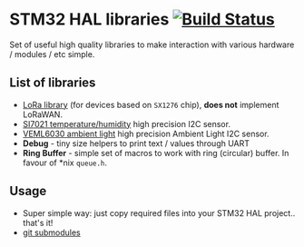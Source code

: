 # STM32 HAL libraries [![Build Status](https://travis-ci.org/belyalov/stm32-hal-libraries.svg?branch=master)](https://travis-ci.org/belyalov/stm32-hal-libraries)
Set of useful high quality libraries to make interaction with various hardware / modules / etc simple.

## List of libraries
- [LoRa library](https://github.com/belyalov/stm32-hal-libraries/blob/master/doc/lora.md) (for devices based on `SX1276` chip), **does not** implement LoRaWAN.
- [SI7021 temperature/humidity](https://github.com/belyalov/stm32-hal-libraries/blob/master/doc/si7021.md) high precision I2C sensor.
- [VEML6030 ambient light](https://github.com/belyalov/stm32-hal-libraries/blob/master/doc/veml6030.md) high precision Ambient Light I2C sensor.
- **Debug** - tiny size helpers to print text / values through UART
- **Ring Buffer** - simple set of macros to work with ring (circular) buffer. In favour of \*nix `queue.h`.

## Usage
- Super simple way: just copy required files into your STM32 HAL project.. that's it!
- [git submodules](https://git-scm.com/book/en/v2/Git-Tools-Submodules)
